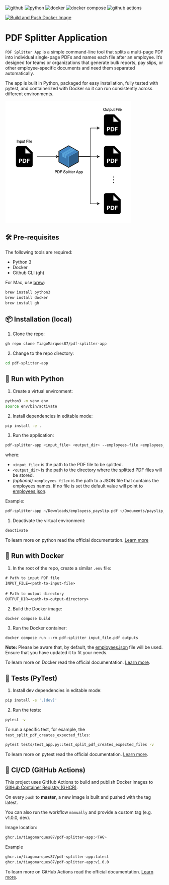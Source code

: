 ![github](https://img.shields.io/badge/GitHub-100000?style=for-the-badge&logo=github&logoColor=white) ![python](https://img.shields.io/badge/Python-FFD43B?style=for-the-badge&logo=python&logoColor=blue) ![docker](https://img.shields.io/badge/Docker-2CA5E0?style=for-the-badge&logo=docker&logoColor=white) ![docker compose](https://img.shields.io/badge/Docker%20Compose-2496ED?style=for-the-badge&logo=docker&logoColor=white) ![github actions](https://img.shields.io/badge/GitHub_Actions-2088FF?style=for-the-badge&logo=github-actions&logoColor=white)

[![Build and Push Docker Image](https://github.com/TiagoMarques87/pdf-splitter-app/actions/workflows/build.yaml/badge.svg?branch=master)](https://github.com/TiagoMarques87/pdf-splitter-app/actions/workflows/build.yaml)

# PDF Splitter Application

`PDF Splitter App` is a simple command-line tool that splits a multi-page PDF into individual single-page PDFs and names each file after an employee. It’s designed for teams or organizations that generate bulk reports, pay slips, or other employee-specific documents and need them separated automatically.

The app is built in Python, packaged for easy installation, fully tested with pytest, and containerized with Docker so it can run consistently across different environments.

![Diagram](./images/diagram.png)

## 🛠️ Pre-requisites

The following tools are required:

- Python 3
- Docker
- Github CLI (gh)

For Mac, use [brew](https://formulae.brew.sh):

```bash
brew install python3
brew install docker
brew install gh
```

## 📦 Installation (local)

1. Clone the repo:

```bash
gh repo clone TiagoMarques87/pdf-splitter-app
```

2. Change to the repo directory:

```bash
cd pdf-splitter-app
```

## 🐍 Run with Python

1. Create a virtual environment:

```bash
python3 -m venv env
source env/bin/activate
```

2. Install dependencies in editable mode:

```bash
pip install -e .
```

3. Run the application:

```bash
pdf-splitter-app <input_file> <output_dir> --employees-file <employees_file>
```

where:

- `<input_file>` is the path to the PDF file to be splitted.
- `<output_dir>` is the path to the directory where the splitted PDF files will be stored.
- *(optional)* `<employees_file>` is the path to a JSON file that contains the employees names. If no file is set the default value will point to [employees.json](./assets/employees.json).

Example:

```bash
pdf-splitter-app ~/Downloads/employess_payslip.pdf ~/Documents/payslip_output
```

1. Deactivate the virtual environment:

```bash
deactivate
```

To learn more on python read the official documentation. [Learn more](https://docs.python.org/3/)

## 🐳 Run with Docker

1. In the root of the repo, create a similar `.env` file:

```txt
# Path to input PDF file
INPUT_FILE=<path-to-input-file>

# Path to output directory
OUTPUT_DIR=<path-to-output-directory>
```

2. Build the Docker image:

```docker
docker compose build
```

3. Run the Docker container:

```docker
docker compose run --rm pdf-splitter input_file.pdf outputs
```

**Note:** Please be aware that, by default, the [employees.json](./assets/employees.json) file will be used. Ensure that you have updated it to fit your needs.

To learn more on Docker read the official documentation. [Learn more](https://docs.docker.com).

## 🧪 Tests (PyTest)

1. Install dev dependencies in editable mode:

```bash
pip install -e '.[dev]'
```

2. Run the tests:

```bash
pytest -v
```

To run a specific test, for example, the `test_split_pdf_creates_expected_files`:

```bash
pytest tests/test_app.py::test_split_pdf_creates_expected_files -v
```

To learn more on pytest read the official documentation. [Learn more](https://docs.pytest.org/en/stable/).

## 🔁 CI/CD (GitHub Actions)

This project uses GitHub Actions to build and publish Docker images to [GitHub Container Registry (GHCR)](https://docs.github.com/en/packages/working-with-a-github-packages-registry/working-with-the-container-registry).

On every `push` to **master**, a new image is built and pushed with the tag latest.

You can also run the workflow `manually` and provide a custom tag (e.g. v1.0.0, dev).

Image location:

```bash
ghcr.io/tiagomarques87/pdf-splitter-app:<TAG>
```

Example

```bash
ghcr.io/tiagomarques87/pdf-splitter-app:latest
ghcr.io/tiagomarques87/pdf-splitter-app:v1.0.0
```

To learn more on GitHub Actions read the official documentation. [Learn more](https://docs.github.com/en/actions).
